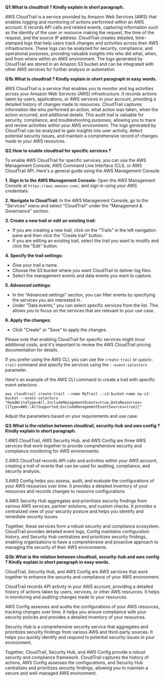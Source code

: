 **Q1.What is cloudtrail ? Kindly explain in short paragraph.**

AWS CloudTrail is a service provided by Amazon Web Services (AWS) that enables logging and monitoring of actions performed
within an AWS account. It records API calls and related events, capturing information such as the identity of the user or
resource making the request, the time of the request, and the source IP address. CloudTrail creates detailed, time-stamped
logs that help users track changes and activities across their AWS infrastructure. These logs can be analyzed for
security, compliance, and operational purposes, providing valuable insights into who did what, when, and from where within
an AWS environment. The logs generated by CloudTrail are stored in an Amazon S3 bucket and can be integrated with other AWS
services for further analysis or automation.



**Q1b.What is cloudtrail ? Kindly explain in short paragraph in easy words.**

AWS CloudTrail is a service that enables you to monitor and log activities across your Amazon Web Services (AWS) infrastructure.
It records actions taken by users, applications, or AWS services in your account, providing a detailed history of changes made to resources.
CloudTrail captures information like who performed an action, what action was taken, when the action occurred, and additional details.
This audit trail is valuable for security, compliance, and troubleshooting purposes, allowing you to trace and review activities within
your AWS environment. The logs generated by CloudTrail can be analyzed to gain insights into user activity, detect potential security issues, and
maintain a comprehensive record of changes made to your AWS resources.



**Q2.How to enable cloudtrail for specific services ?**

To enable AWS CloudTrail for specific services, you can use the AWS Management Console, AWS Command Line Interface (CLI), or AWS CloudTrail API.
Here's a general guide using the AWS Management Console:

**1. Sign in to the AWS Management Console:**
   Open the AWS Management Console at `https://aws.amazon.com/`, and sign in using your AWS credentials.

**2. Navigate to CloudTrail:**
   In the AWS Management Console, go to the "Services" menu and select "CloudTrail" under the "Management & Governance" section.

**3. Create a new trail or edit an existing trail:**
   - If you are creating a new trail, click on the "Trails" in the left navigation pane and then click the "Create trail" button.
   - If you are editing an existing trail, select the trail you want to modify and click the "Edit" button.

**4. Specify the trail settings:**
   - Give your trail a name.
   - Choose the S3 bucket where you want CloudTrail to deliver log files.
   - Select the management events and data events you want to capture.

**5. Advanced settings:**
   - In the "Advanced settings" section, you can filter events by specifying the services you are interested in.
   - Under "Data events," you can select specific services from the list. This allows you to focus on the services that are relevant to your use case.

**6. Apply the changes:**
   - Click "Create" or "Save" to apply the changes.

Please note that enabling CloudTrail for specific services might incur additional costs, and it's important to review the AWS CloudTrail pricing documentation for details.

If you prefer using the AWS CLI, you can use the `create-trail` or `update-trail` command and specify the services using the `--event-selectors` parameter.

Here's an example of the AWS CLI command to create a trail with specific event selectors:

`aws cloudtrail create-trail --name MyTrail --s3-bucket-name my-s3-bucket --event-selectors "ReadWriteType=All,IncludeManagementEvents=true,DataResources=[{Type=AWS::AllSupported,ExcludeManagementEventSources=true}]"`


Adjust the parameters based on your requirements and use case.



**Q3.What is the relation between cloudtrail, security-hub and aws config ? Kindly explain in short paragraph.**

1.AWS CloudTrail, AWS Security Hub, and AWS Config are three AWS services that work together to provide comprehensive security and compliance monitoring for AWS environments.

2.AWS CloudTrail records API calls and activities within your AWS account, creating a trail of events that can be used for auditing, compliance, and security analysis.

3.AWS Config helps you assess, audit, and evaluate the configurations of your AWS resources over time. It provides a detailed inventory of your resources and records changes to resource configurations.

4.AWS Security Hub aggregates and prioritizes security findings from various AWS services, partner solutions, and custom checks. It provides a centralized view of your security posture and helps you identify and remediate security issues.

Together, these services form a robust security and compliance ecosystem. CloudTrail provides detailed event logs, Config maintains configuration history, and Security Hub centralizes and prioritizes security findings, enabling organizations to have a comprehensive and proactive approach to managing the security of their AWS environments.



**Q3b.What is the relation between cloudtrail, security-hub and aws config ? Kindly explain in short paragraph in easy words.**

CloudTrail, Security Hub, and AWS Config are AWS services that work together to enhance the security and compliance of your AWS environment.

CloudTrail records API activity in your AWS account, providing a detailed history of actions taken by users, services, or other AWS resources. It helps in monitoring and auditing changes made to your resources.

AWS Config assesses and audits the configurations of your AWS resources, tracking changes over time. It helps you ensure compliance with your security policies and provides a detailed inventory of your resources.

Security Hub is a comprehensive security service that aggregates and prioritizes security findings from various AWS and third-party sources. It helps you quickly identify and respond to potential security issues in your environment.

Together, CloudTrail, Security Hub, and AWS Config provide a robust security and compliance framework. CloudTrail captures the history of actions, AWS Config assesses the configurations, and Security Hub centralizes and prioritizes security findings, allowing you to maintain a secure and well-managed AWS environment.
